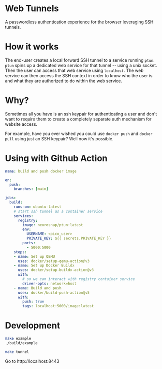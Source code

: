 # Web Tunnels

A passwordless authentication experience for the browser leveraging SSH tunnels.

# How it works

The end-user creates a local forward SSH tunnel to a service running `ptun`.
`ptun` spins up a dedicated web service for that tunnel -- using a unix socket.
Then the user can access that web service using `localhost`. The web service can
then access the SSH context in order to know who the user is and what they are
authorized to do within the web service.

# Why?

Sometimes all you have is an ssh keypair for authenticating a user and don't
want to require them to create a completely separate auth mechanism for website
access.

For example, have you ever wished you could use `docker push` and `docker pull`
using just an SSH keypair? Well now it's possible.

# Using with Github Action

```yml
name: build and push docker image

on:
  push:
    branches: [main]

jobs:
  build:
    runs-on: ubuntu-latest
    # start ssh tunnel as a container service
    services:
      registry:
        image: neurosnap/ptun:latest
        env:
          USERNAME: <pico_user>
          PRIVATE_KEY: ${{ secrets.PRIVATE_KEY }}
        ports:
          - 5000:5000
    steps:
    - name: Set up QEMU
      uses: docker/setup-qemu-action@v3
    - name: Set up Docker Buildx
      uses: docker/setup-buildx-action@v3
      with:
        # so we can interact with registry container service
        driver-opts: network=host
    - name: Build and push
      uses: docker/build-push-action@v5
      with:
        push: true
        tags: localhost:5000/image:latest
```

# Development

```bash
make example
./build/example
```

```bash
make tunnel
```

Go to http://localhost:8443
